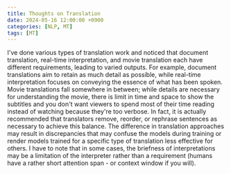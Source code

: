 ```yaml
---
title: Thoughts on Translation
date: 2024-05-16 12:00:00 +0900
categories: [NLP, MT]
tags: [MT]
---
```


I've done various types of translation work and noticed that document translation, real-time interpretation, and movie translation each have different requirements, leading to varied outputs. For example, document translations aim to retain as much detail as possible, while real-time interpretation focuses on conveying the essence of what has been spoken. Movie translations fall somewhere in between; while details are necessary for understanding the movie, there is limit in time and space to show the subtitles and you don't want viewers to spend most of their time reading instead of watching because they're too verbose. In fact, it is actually recommended that translators remove, reorder, or rephrase sentences as necessary to achieve this balance. The difference in translation approaches may result in discrepancies that may confuse the models during training or render models trained for a specific type of translation less effective for others. I have to note that in some cases, the briefness of interpretations may be a limitation of the interpreter rather than a requirement (humans have a rather short attention span - or context window if you will).
